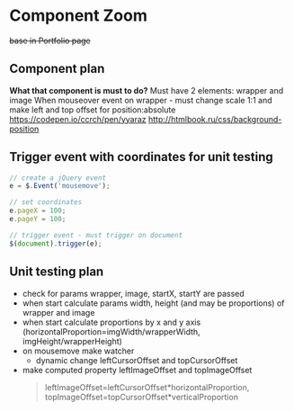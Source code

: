 # Component Zoom
~~base in Portfolio page~~
## Component plan
**What that component is must to do?**
Must have 2 elements: wrapper and image
When mouseover event on wrapper - must change scale 1:1 and make left and top offset for position:absolute
<https://codepen.io/ccrch/pen/yyaraz>
<http://htmlbook.ru/css/background-position>

## Trigger event with coordinates for unit testing
```javascript
// create a jQuery event
e = $.Event('mousemove');

// set coordinates
e.pageX = 100;
e.pageY = 100;

// trigger event - must trigger on document
$(document).trigger(e);
```

## Unit testing plan
-   check for params wrapper, image, startX, startY are passed
-   when start calculate params width, height (and may be proportions) of wrapper and image
-   when start calculate proportions by x and y axis (horizontalProportion=imgWidth/wrapperWidth, imgHeight/wrapperHeight)
-   on mousemove make watcher
    -   dynamic change leftCursorOffset and topCursorOffset
-   make computed property leftImageOffset and topImageOffset
    > leftImageOffset=leftCursorOffset\*horizontalProportion, topImageOffset=topCursorOffset\*verticalProportion
